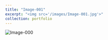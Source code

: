 ```yaml
---
title: "Image-001"
excerpt: "<img src='/images/Image-001.jpg'>"
collection: portfolio
---
```


![Image-000](/images/Image-001.jpg)
